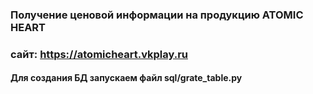### Получение ценовой информации на продукцию ATOMIC HEART
### сайт: https://atomicheart.vkplay.ru

#### Для создания БД запускаем файл sql/grate_table.py
